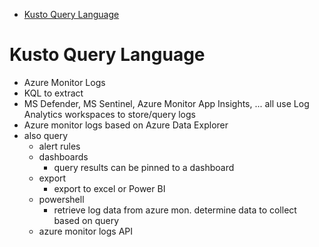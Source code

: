 - [Kusto Query Language](#kusto-query-language)
# Kusto Query Language

* Azure Monitor Logs
* KQL to extract
* MS Defender, MS Sentinel, Azure Monitor App Insights, ... all use Log Analytics workspaces to store/query logs
* Azure monitor logs based on Azure Data Explorer
* also query
  * alert rules
  * dashboards
    * query results can be pinned to a dashboard
  * export
    * export to excel or Power BI
  * powershell
    * retrieve log data from azure mon. determine data to collect based on query
  * azure monitor logs API
